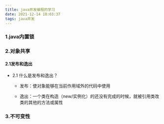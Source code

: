 ```yaml
---
title: java并发编程的学习
date: 2021-12-14 18:03:37
tags: java并发
---
```


### 1.java内置锁







### 2.对象共享

#### 2.1发布和逸出

- 2.1 什么是发布和逸出？

  - 发布：使对象能够在当前作用域外的代码中使用

  - 逸出：一个类在构造（new/实例化）的还没有完成的时候，就被引用类改类的其他的方法或属性

    

### 3.不可变性



